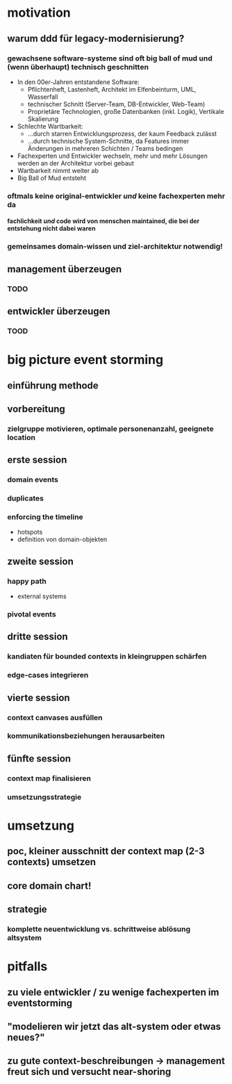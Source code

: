 # motivation
## warum ddd für legacy-modernisierung? 
### gewachsene software-systeme sind oft big ball of mud und (wenn überhaupt) technisch geschnitten
* In den 00er-Jahren entstandene Software:
  * Pflichtenheft, Lastenheft, Architekt im Elfenbeinturm, UML, Wasserfall
  * technischer Schnitt (Server-Team, DB-Entwickler, Web-Team)
  * Proprietäre Technologien, große Datenbanken (inkl. Logik), Vertikale Skalierung
* Schlechte Wartbarkeit:
  * ...durch starren Entwicklungsprozess, der kaum Feedback zulässt
  * ...durch technische System-Schnitte, da Features immer Änderungen in mehreren Schichten / Teams bedingen
* Fachexperten und Entwickler wechseln, mehr und mehr Lösungen werden an der Architektur vorbei gebaut
* Wartbarkeit nimmt weiter ab
* Big Ball of Mud entsteht
### oftmals keine original-entwickler _und_ keine fachexperten mehr da
#### fachlichkeit _und_ code wird von menschen maintained, die bei der entstehung nicht dabei waren
### gemeinsames domain-wissen und ziel-architektur notwendig!
## management überzeugen
### TODO
## entwickler überzeugen
### TOOD

# big picture event storming
## einführung methode
## vorbereitung
### zielgruppe motivieren, optimale personenanzahl, geeignete location
## erste session
### domain events
### duplicates
### enforcing the timeline
* hotspots
* definition von domain-objekten
## zweite session
### happy path
* external systems
### pivotal events
## dritte session
### kandiaten für bounded contexts in kleingruppen schärfen
### edge-cases integrieren
## vierte session
### context canvases ausfüllen
### kommunikationsbeziehungen herausarbeiten
## fünfte session
### context map finalisieren
### umsetzungsstrategie

# umsetzung
## poc, kleiner ausschnitt der context map (2-3 contexts) umsetzen
## core domain chart!
## strategie
### komplette neuentwicklung vs. schrittweise ablösung altsystem

# pitfalls
## zu viele entwickler / zu wenige fachexperten im eventstorming
## "modelieren wir jetzt das alt-system oder etwas neues?"
## zu gute context-beschreibungen -> management freut sich und versucht near-shoring
